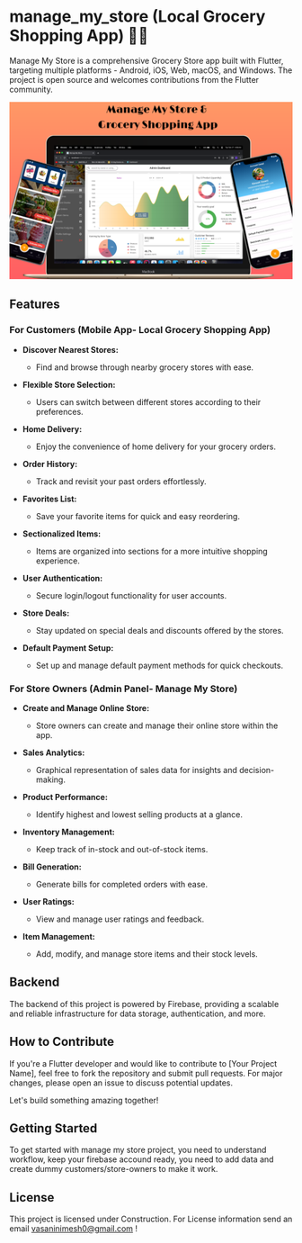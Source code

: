 # manage_my_store (Local Grocery Shopping App) 🛒🏪

Manage My Store is a comprehensive Grocery Store app built with Flutter, targeting multiple platforms - Android, iOS, Web, macOS, and Windows. The project is open source and welcomes contributions from the Flutter community.

![alt_image](https://github.com/NimeshVasani/manage_my_store/blob/7581fb281c873b66b877940f1ac3e615baf632d6/screenshots/grocery_app_main_ss.png)

## Features

### For Customers (Mobile App-  Local Grocery Shopping App)

- **Discover Nearest Stores:**
  - Find and browse through nearby grocery stores with ease.

- **Flexible Store Selection:**
  - Users can switch between different stores according to their preferences.

- **Home Delivery:**
  - Enjoy the convenience of home delivery for your grocery orders.

- **Order History:**
  - Track and revisit your past orders effortlessly.

- **Favorites List:**
  - Save your favorite items for quick and easy reordering.

- **Sectionalized Items:**
  - Items are organized into sections for a more intuitive shopping experience.

- **User Authentication:**
  - Secure login/logout functionality for user accounts.

- **Store Deals:**
  - Stay updated on special deals and discounts offered by the stores.

- **Default Payment Setup:**
  - Set up and manage default payment methods for quick checkouts.

### For Store Owners (Admin Panel- Manage My Store)

- **Create and Manage Online Store:**
  - Store owners can create and manage their online store within the app.

- **Sales Analytics:**
  - Graphical representation of sales data for insights and decision-making.

- **Product Performance:**
  - Identify highest and lowest selling products at a glance.

- **Inventory Management:**
  - Keep track of in-stock and out-of-stock items.

- **Bill Generation:**
  - Generate bills for completed orders with ease.

- **User Ratings:**
  - View and manage user ratings and feedback.

- **Item Management:**
  - Add, modify, and manage store items and their stock levels.

## Backend

The backend of this project is powered by Firebase, providing a scalable and reliable infrastructure for data storage, authentication, and more.

## How to Contribute

If you're a Flutter developer and would like to contribute to [Your Project Name], feel free to fork the repository and submit pull requests. For major changes, please open an issue to discuss potential updates.

Let's build something amazing together!

## Getting Started

To get started with manage my store project, you need to understand workflow, keep your firebase accound ready, you need to add data and create dummy customers/store-owners to make it work.

## License

This project is licensed under Construction. For License information send an email vasaninimesh0@gmail.com !
